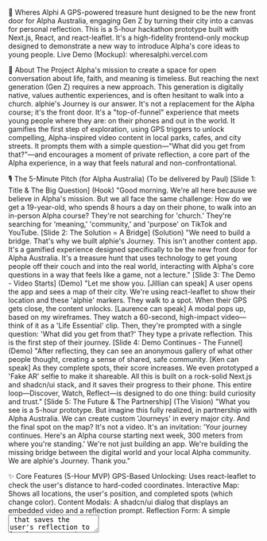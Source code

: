 🧭 Wheres Alphi
A GPS-powered treasure hunt designed to be the new front door for Alpha Australia, engaging Gen Z by turning their city into a canvas for personal reflection.
This is a 5-hour hackathon prototype built with Next.js, React, and react-leaflet. It's a high-fidelity frontend-only mockup designed to demonstrate a new way to introduce Alpha's core ideas to young people.
Live Demo (Mockup): wheresalphi.vercel.com

📖 About The Project
Alpha's mission to create a space for open conversation about life, faith, and meaning is timeless. But reaching the next generation (Gen Z) requires a new approach. This generation is digitally native, values authentic experiences, and is often hesitant to walk into a church.
alphie's Journey is our answer. It's not a replacement for the Alpha course; it's the front door.
It's a "top-of-funnel" experience that meets young people where they are: on their phones and out in the world. It gamifies the first step of exploration, using GPS triggers to unlock compelling, Alpha-inspired video content in local parks, cafes, and city streets. It prompts them with a simple question—"What did you get from that?"—and encourages a moment of private reflection, a core part of the Alpha experience, in a way that feels natural and non-confrontational.

🎙️ The 5-Minute Pitch (for Alpha Australia)
(To be delivered by Paul)
[Slide 1: Title & The Big Question]
(Hook) "Good morning. We're all here because we believe in Alpha's mission. But we all face the same challenge: How do we get a 19-year-old, who spends 8 hours a day on their phone, to walk into an in-person Alpha course?
They're not searching for 'church.' They're searching for 'meaning,' 'community,' and 'purpose' on TikTok and YouTube.
[Slide 2: The Solution = A Bridge]
(Solution) "We need to build a bridge. That's why we built alphie's Journey.
This isn't another content app. It's a gamified experience designed specifically to be the new front door for Alpha Australia.
It's a treasure hunt that uses technology to get young people off their couch and into the real world, interacting with Alpha's core questions in a way that feels like a game, not a lecture."
[Slide 3: The Demo - Video Starts]
(Demo) "Let me show you. [Jillian can speak] A user opens the app and sees a map of their city. We're using react-leaflet to show their location and these 'alphie' markers.
They walk to a spot. When their GPS gets close, the content unlocks.
[Laurence can speak] A modal pops up, based on my wireframes. They watch a 60-second, high-impact video—think of it as a 'Life Essential' clip. Then, they're prompted with a single question: 'What did you get from that?'
They type a private reflection. This is the first step of their journey.
[Slide 4: Demo Continues - The Funnel]
(Demo) "After reflecting, they can see an anonymous gallery of what other people thought, creating a sense of shared, safe community.
[Ken can speak] As they complete spots, their score increases. We even prototyped a 'Fake AR' selfie to make it shareable. All this is built on a rock-solid Next.js and shadcn/ui stack, and it saves their progress to their phone.
This entire loop—Discover, Watch, Reflect—is designed to do one thing: build curiosity and trust."
[Slide 5: The Future & The Partnership]
(The Vision) "What you see is a 5-hour prototype. But imagine this fully realized, in partnership with Alpha Australia.
We can create custom 'Journeys' in every major city. And the final spot on the map? It's not a video. It's an invitation: 'Your journey continues. Here's an Alpha course starting next week, 300 meters from where you're standing.'
We're not just building an app. We're building the missing bridge between the digital world and your local Alpha community.
We are alphie's Journey. Thank you."

✨ Core Features (5-Hour MVP)
GPS-Based Unlocking: Uses react-leaflet to check the user's distance to hard-coded coordinates.
Interactive Map: Shows all locations, the user's position, and completed spots (which change color).
Content Modals: A shadcn/ui dialog that displays an embedded video and a reflection prompt.
Reflection Form: A simple <textarea> that saves the user's reflection to localStorage.
Private Profile Page: A page (/profile) that reads from localStorage to display the user's score and a list of their own saved reflections.
Mock Community Gallery: A page (/gallery) that displays a static, faked list of community reflections from a JSON file.
"Fake AR" Selfie: A simple component that overlays a .png image of the "alphie" character and uses the phone's camera (<input type="file" capture="user">).
Gamification: Tracks score and completed locations, all saved in localStorage.

🛠️ Tech Stack
Framework: Next.js (for routing, pages, and Vercel deployment)
Deployment: Vercel
UI Library: React
Components: shadcn/ui (for beautiful, accessible components out of the box)
Mapping & GPS: React-Leaflet
State: React Context (for simple global state)
Storage: Browser localStorage (to mock a database)

🚀 Getting Started
This is a Next.js project bootstrapped with create-next-app.
1. Clone the Repository
Bash
git clone https://github.com/[your-username]/alphie-journey.git
cd alphie-journey
2. Install Dependencies
Bash
npm install
3. Run the Development Server
Bash
npm run dev
Open http://localhost:3000 with your browser to see the result.
Note: The Geolocation API will ask for your permission. For testing location triggers, you can use your browser's developer tools to mock your GPS coordinates.

🧑‍💻 The Hackathon Team
Ken: Lead Developer (Next.js, shadcn/ui, Core Logic)
Jillian: Specialist Developer (react-leaflet, GPS Logic)
Laurence: UI/UX Designer (Wireframes, Visuals)
Paul: Project Manager (Pitch, Assets, Testing)